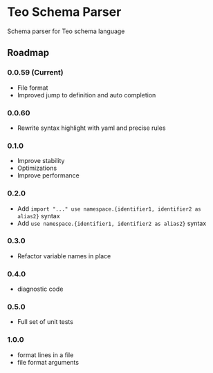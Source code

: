 Teo Schema Parser
=================

Schema parser for Teo schema language

## Roadmap

### 0.0.59 (Current)

* File format
* Improved jump to definition and auto completion

### 0.0.60

* Rewrite syntax highlight with yaml and precise rules

### 0.1.0

* Improve stability
* Optimizations
* Improve performance

### 0.2.0
* Add `import "..." use namespace.{identifier1, identifier2 as alias2}` syntax
* Add `use namespace.{identifier1, identifier2 as alias2}` syntax

### 0.3.0

* Refactor variable names in place

### 0.4.0

* diagnostic code

### 0.5.0

* Full set of unit tests

### 1.0.0

* format lines in a file
* file format arguments

